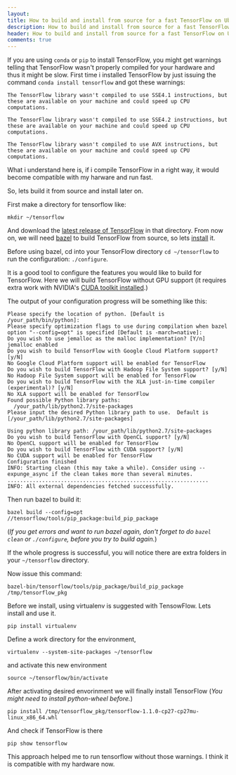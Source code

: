 ```yaml
---
layout: 
title: How to build and install from source for a fast TensorFlow on Ubuntu/Mint
description: How to build and install from source for a fast TensorFlow on Ubuntu/Mint
header: How to build and install from source for a fast TensorFlow on Ubuntu/Mint
comments: true
---
```


If you are using `conda` or `pip` to install TensorFlow, you might get warnings telling that TensorFlow wasn't properly compiled for your hardware and thus it might be slow. First time i installed TensorFlow by just issuing the command `conda install tensorflow` and got these warnings:

```
The TensorFlow library wasn't compiled to use SSE4.1 instructions, but these are available on your machine and could speed up CPU computations.

The TensorFlow library wasn't compiled to use SSE4.2 instructions, but these are available on your machine and could speed up CPU computations.

The TensorFlow library wasn't compiled to use AVX instructions, but these are available on your machine and could speed up CPU computations.
```

What i understand here is, if i compile TensorFlow in a right way, it would become compatible with my harware and run fast.

So, lets build it from source and install later on.

First make a directory for tensorflow like:

```
mkdir ~/tensorflow
```

And download the [latest release of TensorFlow](https://github.com/tensorflow/tensorflow/releases) in that directory. From now on, we will need [bazel](https://bazel.build/) to build TensorFlow from source, so lets [install](https://bazel.build/versions/master/docs/install.html) it.

Before using bazel, cd into your TensorFlow directory `cd ~/tensorflow` to run the configuration: `./configure`.

It is a good tool to configure the features you would like to build for TensorFlow. Here we will build TensorFlow without GPU support (it requires extra work with NVIDIA's [CUDA toolkit installed](http://docs.nvidia.com/cuda/cuda-installation-guide-linux/).)

The output of your configuration progress will be something like this:

```
Please specify the location of python. [Default is /your_path/bin/python]: 
Please specify optimization flags to use during compilation when bazel option "--config=opt" is specified [Default is -march=native]: 
Do you wish to use jemalloc as the malloc implementation? [Y/n] 
jemalloc enabled
Do you wish to build TensorFlow with Google Cloud Platform support? [y/N] 
No Google Cloud Platform support will be enabled for TensorFlow
Do you wish to build TensorFlow with Hadoop File System support? [y/N] 
No Hadoop File System support will be enabled for TensorFlow
Do you wish to build TensorFlow with the XLA just-in-time compiler (experimental)? [y/N] 
No XLA support will be enabled for TensorFlow
Found possible Python library paths:
  /your_path/lib/python2.7/site-packages
Please input the desired Python library path to use.  Default is [/your_path/lib/python2.7/site-packages]

Using python library path: /your_path/lib/python2.7/site-packages
Do you wish to build TensorFlow with OpenCL support? [y/N] 
No OpenCL support will be enabled for TensorFlow
Do you wish to build TensorFlow with CUDA support? [y/N] 
No CUDA support will be enabled for TensorFlow
Configuration finished
INFO: Starting clean (this may take a while). Consider using --expunge_async if the clean takes more than several minutes.
................................................................
INFO: All external dependencies fetched successfully.
```

Then run bazel to build it:

```
bazel build --config=opt //tensorflow/tools/pip_package:build_pip_package
```

(*If you get errors and want to run bazel again, don't forget to do `bazel clean` or `./configure`, before you try to build again.*)

If the whole progress is successful, you will notice there are extra folders in your `~/tensorflow` directory. 

Now issue this command:

```
bazel-bin/tensorflow/tools/pip_package/build_pip_package /tmp/tensorflow_pkg
```

Before we install, using virtualenv is suggested with TensowFlow. Lets install and use it.

```
pip install virtualenv
```

Define a work directory for the environment,

```
virtualenv --system-site-packages ~/tensorflow
```

and activate this new environment

```
source ~/tensorflow/bin/activate
```

After activating desired envorinment we will finally install TensorFlow (*You might need to install python-wheel before.*)

```
pip install /tmp/tensorflow_pkg/tensorflow-1.1.0-cp27-cp27mu-linux_x86_64.whl
```

And check if TensorFlow is there

```
pip show tensorflow
```

This approach helped me to run tensorflow without those warnings. I think it is compatible with my hardware now.